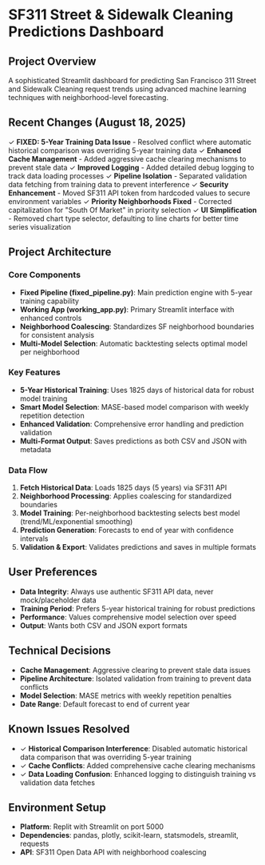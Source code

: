 # SF311 Street & Sidewalk Cleaning Predictions Dashboard

## Project Overview
A sophisticated Streamlit dashboard for predicting San Francisco 311 Street and Sidewalk Cleaning request trends using advanced machine learning techniques with neighborhood-level forecasting.

## Recent Changes (August 18, 2025)
✓ **FIXED: 5-Year Training Data Issue** - Resolved conflict where automatic historical comparison was overriding 5-year training data
✓ **Enhanced Cache Management** - Added aggressive cache clearing mechanisms to prevent stale data
✓ **Improved Logging** - Added detailed debug logging to track data loading processes
✓ **Pipeline Isolation** - Separated validation data fetching from training data to prevent interference
✓ **Security Enhancement** - Moved SF311 API token from hardcoded values to secure environment variables
✓ **Priority Neighborhoods Fixed** - Corrected capitalization for "South Of Market" in priority selection
✓ **UI Simplification** - Removed chart type selector, defaulting to line charts for better time series visualization

## Project Architecture

### Core Components
- **Fixed Pipeline (fixed_pipeline.py)**: Main prediction engine with 5-year training capability
- **Working App (working_app.py)**: Primary Streamlit interface with enhanced controls
- **Neighborhood Coalescing**: Standardizes SF neighborhood boundaries for consistent analysis
- **Multi-Model Selection**: Automatic backtesting selects optimal model per neighborhood

### Key Features
- **5-Year Historical Training**: Uses 1825 days of historical data for robust model training
- **Smart Model Selection**: MASE-based model comparison with weekly repetition detection
- **Enhanced Validation**: Comprehensive error handling and prediction validation
- **Multi-Format Output**: Saves predictions as both CSV and JSON with metadata

### Data Flow
1. **Fetch Historical Data**: Loads 1825 days (5 years) via SF311 API
2. **Neighborhood Processing**: Applies coalescing for standardized boundaries  
3. **Model Training**: Per-neighborhood backtesting selects best model (trend/ML/exponential smoothing)
4. **Prediction Generation**: Forecasts to end of year with confidence intervals
5. **Validation & Export**: Validates predictions and saves in multiple formats

## User Preferences
- **Data Integrity**: Always use authentic SF311 API data, never mock/placeholder data
- **Training Period**: Prefers 5-year historical training for robust predictions
- **Performance**: Values comprehensive model selection over speed
- **Output**: Wants both CSV and JSON export formats

## Technical Decisions
- **Cache Management**: Aggressive clearing to prevent stale data issues
- **Pipeline Architecture**: Isolated validation from training to prevent data conflicts
- **Model Selection**: MASE metrics with weekly repetition penalties
- **Date Range**: Default forecast to end of current year

## Known Issues Resolved
- ✓ **Historical Comparison Interference**: Disabled automatic historical data comparison that was overriding 5-year training
- ✓ **Cache Conflicts**: Added comprehensive cache clearing mechanisms
- ✓ **Data Loading Confusion**: Enhanced logging to distinguish training vs validation data fetches

## Environment Setup
- **Platform**: Replit with Streamlit on port 5000
- **Dependencies**: pandas, plotly, scikit-learn, statsmodels, streamlit, requests
- **API**: SF311 Open Data API with neighborhood coalescing